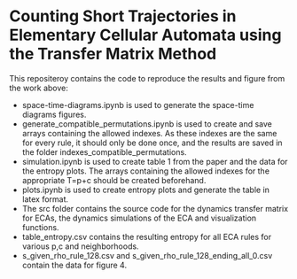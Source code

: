 # Counting Short Trajectories in Elementary Cellular Automata using the Transfer Matrix Method
This repositeroy contains the code to reproduce the results and figure from the work above:
- space-time-diagrams.ipynb is used to generate the space-time diagrams figures.
- generate_compatible_permutations.ipynb is used to create and save arrays containing the allowed indexes. As these indexes are the same for every rule, it should only be done once, and the results are saved in the folder indexes_compatible_permutations.
- simulation.ipynb is used to create table 1 from the paper and the data for the entropy plots. The arrays containing the allowed indexes for the appropriate T=p+c should be created beforehand.
- plots.ipynb is used to create entropy plots and generate the table in latex format.
- The src folder contains the source code for the dynamics transfer matrix for ECAs, the dynamics simulations of the ECA and visualization functions.
- table_entropy.csv contains the resulting entropy for all ECA rules for various p,c and neighborhoods.
- s_given_rho_rule_128.csv and s_given_rho_rule_128_ending_all_0.csv contain the data for figure 4.

